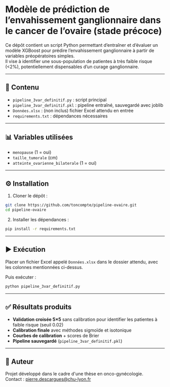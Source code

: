 # Modèle de prédiction de l’envahissement ganglionnaire dans le cancer de l’ovaire (stade précoce)

Ce dépôt contient un script Python permettant d’entraîner et d’évaluer un modèle XGBoost pour prédire l’envahissement ganglionnaire à partir de variables préopératoires simples.  
Il vise à identifier une sous-population de patientes à très faible risque (<2%), potentiellement dispensables d’un curage ganglionnaire.

---

## 📂 Contenu

- `pipeline_3var_definitif.py` : script principal
- `pipeline_3var_definitif.pkl` : pipeline entraîné, sauvegardé avec joblib
- `Données.xlsx` : (non inclus) fichier Excel attendu en entrée
- `requirements.txt` : dépendances nécessaires

---

## 📊 Variables utilisées

- `menopause` (1 = oui)
- `taille_tumorale` (cm)
- `atteinte_ovarienne_bilaterale` (1 = oui)

---

## ⚙️ Installation

1. Cloner le dépôt :
```bash
git clone https://github.com/toncompte/pipeline-ovaire.git
cd pipeline-ovaire
```

2. Installer les dépendances :
```bash
pip install -r requirements.txt
```

---

## ▶️ Exécution

Placer un fichier Excel appelé `Données.xlsx` dans le dossier attendu, avec les colonnes mentionnées ci-dessus.

Puis exécuter :
```bash
python pipeline_3var_definitif.py
```

---

## ✅ Résultats produits

- **Validation croisée 5×5** sans calibration pour identifier les patientes à faible risque (seuil 0.02)
- **Calibration finale** avec méthodes sigmoïde et isotonique
- **Courbes de calibration** + scores de Brier
- **Pipeline sauvegardé** (`pipeline_3var_definitif.pkl`)

---

## 🧠 Auteur

Projet développé dans le cadre d'une thèse en onco-gynécologie.  
Contact : pierre.descargues@chu-lyon.fr
